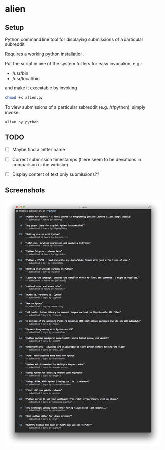 alien
=====

## Setup

Python command line tool for displaying submissions of a particular subreddit

Requires a working python installation.

Put the script in one of the system folders for easy invocation, e.g.:

 - /usr/bin
 - /usr/local/bin
 
and make it executable by invoking
 
```bash
chmod +x alien.py
```

To view submissions of a particular subreddit (e.g. /r/python), simply invoke:

```bash
alien.py python
```


## TODO

- [ ] Maybe find a better name
- [ ] Correct submission timestamps (there seem to be deviations in comparison to the website)
- [ ] Display content of text only submissions?? 


## Screenshots

![Screenshots](screenshots/screenshot.png "Submissions in /r/python")
